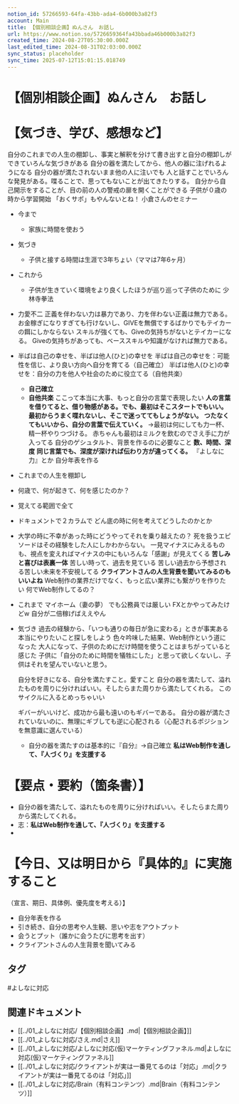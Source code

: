 ```yaml
---
notion_id: 57266593-64fa-43bb-ada4-6b000b3a82f3
account: Main
title: 【個別相談企画】ぬんさん　お話し
url: https://www.notion.so/5726659364fa43bbada46b000b3a82f3
created_time: 2024-08-27T05:30:00.000Z
last_edited_time: 2024-08-31T02:03:00.000Z
sync_status: placeholder
sync_time: 2025-07-12T15:01:15.018749
---
```

# 【個別相談企画】ぬんさん　お話し

# 【気づき、学び、感想など】
自分のこれまでの人生の棚卸し、事実と解釈を分けて書き出すと自分の棚卸しができていろんな気づきがある
自分の器を満たしてから、他人の器に注げれるようになる
自分の器が満たされないまま他の人に注いでも
人と話すことでいろんな発見がある。喋ることで、思ってもないことが出てきたりする。
自分から自己開示をすることが、目の前の人の警戒の扉を開くことができる
子供が０歳の時から学習開始
「おくサポ」もやんないとね！
小倉さんのセミナー
- 今まで
  - 家族に時間を使おう
- 気づき
  - 子供と接する時間は生涯で3年ちょい（ママは7年6ヶ月）
- これから
  - 子供が生きていく環境をより良くしたほうが巡り巡って子供のために
少林寺拳法
- 力愛不二
  正義を伴わない力は暴力であり、力を伴わない正義は無力である。
  お金稼ぎになりすぎても行けないし、GIVEを無償でするばかりでもテイカーの餌にしかならない
  スキルが強くても、Giveの気持ちがないとテイカーになる。
Giveの気持ちがあっても、ベーススキルや知識がなければ無力である。
  
- 半ばは自己の幸せを、半ばは他人(ひと)の幸せを
  半ばは自己の幸せを：可能性を信じ、より良い方向へ自分を育てる（自己確立）
  半ばは他人(ひと)の幸せを：自分の力を他人や社会のために役立てる（自他共楽）
  - **自己確立**
  - **自他共楽**
ここって本当に大事、もっと自分の言葉で表現したい
**人の言葉を借りてると、借り物感がある。でも、最初はそこスタートでもいい。最初からうまく喋れないし、そこで迷っててもしょうがない。**
**つたなくてもいいから、自分の言葉で伝えていく。**
→最初は何にしても力一杯、精一杯やりつづける。
赤ちゃんも最初はミルクを飲むのでさえ手に力が入ってる
自分のゲシュタルト、背景を作るのに必要なこと
**数、時間、深度**
**同じ言葉でも、深度が深ければ伝わり方が違ってくる。**
『よしなに力』とか
自分年表を作る
- これまでの人生を棚卸し
- 何歳で、何が起きて、何を感じたのか？
- 覚えてる範囲で全て
- ドキュメントで２カラムで
どん底の時に何を考えてどうしたのかとか
- 大学の時に不幸があった時にどうやってそれを乗り越えたの？
死を扱うエピソードはその経験をした人にしかわからない。
一見マイナスにみえるものも、視点を変えればマイナスの中にもいろんな「感謝」が見えてくる
**苦しみと喜びは表裏一体**
苦しい時って、過去を見ている
苦しい過去から予想される苦しい未来を不安視してる
**クライアントさんの人生背景を聞いてみるのもいいよね**
Web制作の業界だけでなく、もっと広い業界にも繋がりを作りたい
何でWeb制作してるの？
- これまで
  マイホーム（妻の夢）
  でも公務員では厳しい
  FXとかやってみたけどw
  自分が二倍稼げばええやん
- 気づき
  過去の経験から、「いつも通りの毎日が急に変わる」ときが事実ある
  本当にやりたいこと探しをしよう
  色々吟味した結果、Web制作という道になった
  大人になって、子供のためにだけ時間を使うことはまちがっていると感じた
  子供に「自分のために時間を犠牲にした」と思って欲しくないし、子供はそれを望んでいないと思う。
  
  自分を好きになる、自分を満たすこと。愛すこと
  自分の器を満たして、溢れたものを周りに分ければいい。そしたらまた周りから満たしてくれる。
  このサイクルに入るとめっちゃいい
  
  ギバーがいいけど、成功から最も遠いのもギバーである。
  自分の器が満たされていないのに、無理にギブしても逆に心配される（心配されるポジションを無意識に選んでいる）
  - 自分の器を満たすのは基本的に『自分』→自己確立
**私はWeb制作を通して、『人づくり』を支援する**
# 【要点・要約（箇条書）】
- 自分の器を満たして、溢れたものを周りに分ければいい。そしたらまた周りから満たしてくれる。
- 志：**私はWeb制作を通して、『人づくり』を支援する**
- 
# 【今日、又は明日から『具体的』に実施すること
（宣言、期日、具体例、優先度を考える）】
- 自分年表を作る
- 引き続き、自分の思考や人生観、思いや志をアウトプット
- 会うとプット（誰かに会うたびに思考を出す）
- クライアントさんの人生背景を聞いてみる

## タグ

#よしなに対応 

## 関連ドキュメント

- [[../01_よしなに対応/【個別相談企画】.md|【個別相談企画】]]
- [[../01_よしなに対応/さえ.md|さえ]]
- [[../01_よしなに対応/よしなに対応(仮)マーケティングファネル.md|よしなに対応(仮)マーケティングファネル]]
- [[../01_よしなに対応/クライアントが実は一番見てるのは「対応」.md|クライアントが実は一番見てるのは「対応」]]
- [[../01_よしなに対応/Brain（有料コンテンツ）.md|Brain（有料コンテンツ）]]
